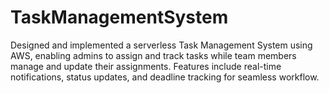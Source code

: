 # TaskManagementSystem
Designed and implemented a serverless Task Management System using AWS, enabling admins to assign and track tasks while team members manage and update their assignments. Features include real-time notifications, status updates, and deadline tracking for seamless workflow.
